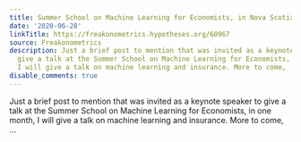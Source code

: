 ```yaml
---
title: Summer School on Machine Learning for Economists, in Nova Scotia
date: '2020-06-28'
linkTitle: https://freakonometrics.hypotheses.org/60967
source: Freakonometrics
description: Just a brief post to mention that was invited as a keynote speaker to
  give a talk at the Summer School on Machine Learning for Economists, in one month,
  I will give a talk on machine learning and insurance. More to come, ...
disable_comments: true
---
```

Just a brief post to mention that was invited as a keynote speaker to give a talk at the Summer School on Machine Learning for Economists, in one month, I will give a talk on machine learning and insurance. More to come, ...